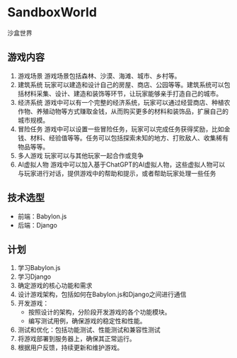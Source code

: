 # SandboxWorld

沙盒世界

## 游戏内容

1. 游戏场景
   游戏场景包括森林、沙漠、海滩、城市、乡村等。
2. 建筑系统
   玩家可以建造和设计自己的房屋、商店、公园等等。建筑系统可以包括材料采集、设计、建造和装饰等环节，让玩家能够亲手打造自己的城市。
3. 经济系统
   游戏中可以有一个完整的经济系统，玩家可以通过经营商店、种植农作物、养殖动物等方式赚取金钱，从而购买更多的材料和装饰品，扩展自己的城市规模。
4. 冒险任务
   游戏中可以设置一些冒险任务，玩家可以完成任务获得奖励，比如金钱、材料、经验值等等。任务可以包括探索未知的地方、打败敌人、收集稀有物品等等。
5. 多人游戏
   玩家可以与其他玩家一起合作或竞争
6. AI虚拟人物
   游戏中可以加入基于ChatGPT的AI虚拟人物，这些虚拟人物可以与玩家进行对话，提供游戏中的帮助和提示，或者帮助玩家处理一些任务

## 技术选型

- 前端：Babylon.js
- 后端：Django

## 计划

1. 学习Babylon.js
2. 学习Django
3. 确定游戏的核心功能和需求
4. 设计游戏架构，包括如何在Babylon.js和Django之间进行通信
5. 开发游戏：
   - 按照设计的架构，分阶段开发游戏的各个功能模块。
   - 编写测试用例，确保游戏的稳定性和性能。
6. 测试和优化：包括功能测试、性能测试和兼容性测试
7. 将游戏部署到服务器上，确保其正常运行。
8. 根据用户反馈，持续更新和维护游戏。
